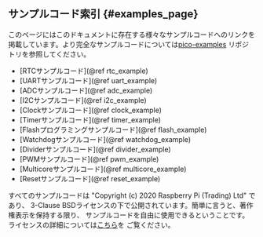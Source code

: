 ## サンプルコード索引 {#examples_page}

このページにはこのドキュメントに存在する様々なサンプルコードへのリンクを
掲載しています。より完全なサンプルコードについては[pico-examples](https://github.com/raspberrypi/pico-examples)
リポジトリを参照してください。

 - [RTCサンプルコード](@ref rtc_example)
 - [UARTサンプルコード](@ref uart_example)
 - [ADCサンプルコード](@ref adc_example)
 - [I2Cサンプルコード](@ref i2c_example)
 - [Clockサンプルコード](@ref clock_example)
 - [Timerサンプルコード](@ref timer_example)
 - [Flashプログラミングサンプルコード](@ref flash_example)
 - [Watchdogサンプルコード](@ref watchdog_example)
 - [Dividerサンプルコード](@ref divider_example)
 - [PWMサンプルコード](@ref pwm_example)
 - [Multicoreサンプルコード](@ref multicore_example)
 - [Resetサンプルコード](@ref reset_example)

すべてのサンプルコードは "Copyright (c) 2020 Raspberry Pi (Trading) Ltd" であり、
3-Clause BSDライセンスの下で公開されています。簡単に言うと、著作権表示を保持する限り、
サンプルコードを自由に使用できるということです。ライセンスの詳細については[こちら](https://opensource.org/licenses/BSD-3-Clause)を
ご覧ください。

